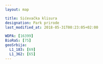 ```yaml
---
layout: map

title: Sićevačka klisura
designation: Park prirode
last_modified_at: 2018-05-31T00:23:05+02:00

WDPA: [16399]
BioRaS: [75]
geoSrbija:
  L1_183: [69]
  L1_362: [65]
---
```

